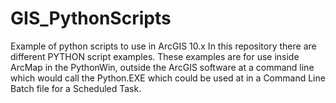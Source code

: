 # GIS_PythonScripts
Example of python scripts to use in ArcGIS 10.x
In this repository there are different PYTHON script examples.  These examples are for use inside ArcMap in the PythonWin, outside the ArcGIS software at a command line which would call the Python.EXE which could be used at in a Command Line Batch file for a Scheduled Task.
